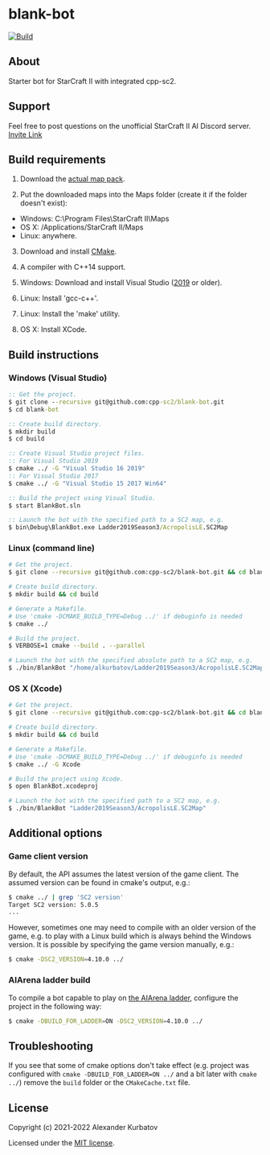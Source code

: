 # blank-bot

[![Build](https://github.com/cpp-sc2/blank-bot/actions/workflows/ci.yml/badge.svg)](https://github.com/cpp-sc2/blank-bot/actions/workflows/ci.yml)

## About
Starter bot for StarCraft II with integrated cpp-sc2.

## Support
Feel free to post questions on the unofficial StarCraft II AI Discord server. [Invite Link](https://discordapp.com/invite/Emm5Ztz)

## Build requirements
1. Download the [actual map pack](https://aiarena.net/wiki/maps/).

2. Put the downloaded maps into the Maps folder (create it if the folder doesn't exist):
  * Windows: C:\Program Files\StarCraft II\Maps
  * OS X: /Applications/StarCraft II/Maps
  * Linux: anywhere.

3. Download and install [CMake](https://cmake.org/download/).

4. A compiler with C++14 support.

5. Windows: Download and install Visual Studio ([2019](https://www.visualstudio.com/downloads/) or older).

6. Linux: Install 'gcc-c++'.

7. Linux: Install the 'make' utility.

8. OS X: Install XCode.

## Build instructions

### Windows (Visual Studio)
```bat
:: Get the project.
$ git clone --recursive git@github.com:cpp-sc2/blank-bot.git
$ cd blank-bot

:: Create build directory.
$ mkdir build
$ cd build

:: Create Visual Studio project files.
:: For Visual Studio 2019
$ cmake ../ -G "Visual Studio 16 2019"
:: For Visual Studio 2017
$ cmake ../ -G "Visual Studio 15 2017 Win64"

:: Build the project using Visual Studio.
$ start BlankBot.sln

:: Launch the bot with the specified path to a SC2 map, e.g.
$ bin\Debug\BlankBot.exe Ladder2019Season3/AcropolisLE.SC2Map
```

### Linux (command line)
```bash
# Get the project.
$ git clone --recursive git@github.com:cpp-sc2/blank-bot.git && cd blank-bot

# Create build directory.
$ mkdir build && cd build

# Generate a Makefile.
# Use 'cmake -DCMAKE_BUILD_TYPE=Debug ../' if debuginfo is needed
$ cmake ../

# Build the project.
$ VERBOSE=1 cmake --build . --parallel

# Launch the bot with the specified absolute path to a SC2 map, e.g.
$ ./bin/BlankBot "/home/alkurbatov/Ladder2019Season3/AcropolisLE.SC2Map"
```

### OS X (Xcode)
```bash
# Get the project.
$ git clone --recursive git@github.com:cpp-sc2/blank-bot.git && cd blank-bot

# Create build directory.
$ mkdir build && cd build

# Generate a Makefile.
# Use 'cmake -DCMAKE_BUILD_TYPE=Debug ../' if debuginfo is needed
$ cmake ../ -G Xcode

# Build the project using Xcode.
$ open BlankBot.xcodeproj

# Launch the bot with the specified path to a SC2 map, e.g.
$ ./bin/BlankBot "Ladder2019Season3/AcropolisLE.SC2Map"
```

## Additional options

### Game client version
By default, the API assumes the latest version of the game client. The assumed version can be found in cmake's output, e.g.:
```bash
$ cmake ../ | grep 'SC2 version'
Target SC2 version: 5.0.5
...
```

However, sometimes one may need to compile with an older version of the game, e.g. to play with a Linux build which is
always behind the Windows version. It is possible by specifying the game version manually, e.g.:
```bash
$ cmake -DSC2_VERSION=4.10.0 ../
```

### AIArena ladder build
To compile a bot capable to play on [the AIArena ladder](https://aiarena.net), configure the project in the following way:
```bash
$ cmake -DBUILD_FOR_LADDER=ON -DSC2_VERSION=4.10.0 ../
```

## Troubleshooting
If you see that some of cmake options don't take effect
(e.g. project was configured with `cmake -DBUILD_FOR_LADDER=ON ../` and a bit later with `cmake ../`)
remove the `build` folder or the `CMakeCache.txt` file.

## License
Copyright (c) 2021-2022 Alexander Kurbatov

Licensed under the [MIT license](LICENSE).
